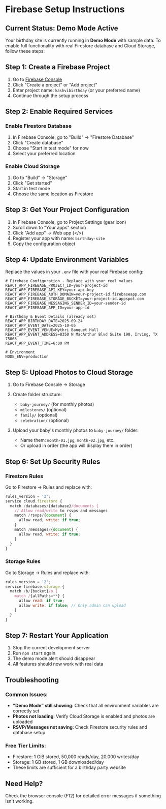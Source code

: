 # Firebase Setup Instructions

## Current Status: Demo Mode Active

Your birthday site is currently running in **Demo Mode** with sample data. To enable full functionality with real Firestore database and Cloud Storage, follow these steps:

## Step 1: Create a Firebase Project

1. Go to [Firebase Console](https://console.firebase.google.com)
2. Click "Create a project" or "Add project"
3. Enter project name: `kashvibirthday` (or your preferred name)
4. Continue through the setup process

## Step 2: Enable Required Services

### Enable Firestore Database
1. In Firebase Console, go to "Build" → "Firestore Database"
2. Click "Create database"
3. Choose "Start in test mode" for now
4. Select your preferred location

### Enable Cloud Storage
1. Go to "Build" → "Storage"
2. Click "Get started"
3. Start in test mode
4. Choose the same location as Firestore

## Step 3: Get Your Project Configuration

1. In Firebase Console, go to Project Settings (gear icon)
2. Scroll down to "Your apps" section
3. Click "Add app" → Web app (</>) 
4. Register your app with name: `birthday-site`
5. Copy the configuration object

## Step 4: Update Environment Variables

Replace the values in your `.env` file with your real Firebase config:

```env
# Firebase Configuration - Replace with your real values
REACT_APP_FIREBASE_PROJECT_ID=your-project-id
REACT_APP_FIREBASE_API_KEY=your-api-key
REACT_APP_FIREBASE_AUTH_DOMAIN=your-project-id.firebaseapp.com
REACT_APP_FIREBASE_STORAGE_BUCKET=your-project-id.appspot.com
REACT_APP_FIREBASE_MESSAGING_SENDER_ID=your-sender-id
REACT_APP_FIREBASE_APP_ID=your-app-id

# Birthday & Event Details (already set)
REACT_APP_BIRTHDAY_DATE=2025-09-24
REACT_APP_EVENT_DATE=2025-10-05
REACT_APP_EVENT_VENUE=Mythri Banquet Hall
REACT_APP_EVENT_ADDRESS=8350 N MacArthur Blvd Suite 190, Irving, TX 75063
REACT_APP_EVENT_TIME=6:00 PM

# Environment
NODE_ENV=production
```

## Step 5: Upload Photos to Cloud Storage

1. Go to Firebase Console → Storage
2. Create folder structure:
   - `baby-journey/` (for monthly photos)
   - `milestones/` (optional)
   - `family/` (optional)
   - `celebration/` (optional)

3. Upload your baby's monthly photos to `baby-journey/` folder:
   - Name them: `month-01.jpg`, `month-02.jpg`, etc.
   - Or upload in order (the app will display them in order)

## Step 6: Set Up Security Rules

### Firestore Rules
Go to Firestore → Rules and replace with:
```javascript
rules_version = '2';
service cloud.firestore {
  match /databases/{database}/documents {
    // Allow read/write to rsvps and messages
    match /rsvps/{document} {
      allow read, write: if true;
    }
    match /messages/{document} {
      allow read, write: if true;
    }
  }
}
```

### Storage Rules  
Go to Storage → Rules and replace with:
```javascript
rules_version = '2';
service firebase.storage {
  match /b/{bucket}/o {
    match /{allPaths=**} {
      allow read: if true;
      allow write: if false; // Only admin can upload
    }
  }
}
```

## Step 7: Restart Your Application

1. Stop the current development server
2. Run `npm start` again
3. The demo mode alert should disappear
4. All features should now work with real data

## Troubleshooting

### Common Issues:
- **"Demo Mode" still showing**: Check that all environment variables are correctly set
- **Photos not loading**: Verify Cloud Storage is enabled and photos are uploaded
- **RSVP/Messages not saving**: Check Firestore security rules and database setup

### Free Tier Limits:
- Firestore: 1 GiB stored, 50,000 reads/day, 20,000 writes/day
- Storage: 1 GB stored, 1 GB downloaded/day
- These limits are sufficient for a birthday party website

## Need Help?
Check the browser console (F12) for detailed error messages if something isn't working.
